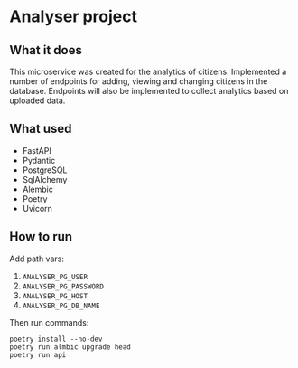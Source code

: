 # Analyser project

## What it does
This microservice was created for the analytics of citizens. Implemented
a number of endpoints for adding, viewing and changing citizens in the
database. Endpoints will also be implemented to collect analytics based on
uploaded data.


## What used
* FastAPI
* Pydantic
* PostgreSQL
* SqlAlchemy
* Alembic
* Poetry
* Uvicorn


## How to run
Add path vars:
1. `ANALYSER_PG_USER`
1. `ANALYSER_PG_PASSWORD`
1. `ANALYSER_PG_HOST`
1. `ANALYSER_PG_DB_NAME`

Then run commands:
```
poetry install --no-dev
poetry run almbic upgrade head
poetry run api
```

